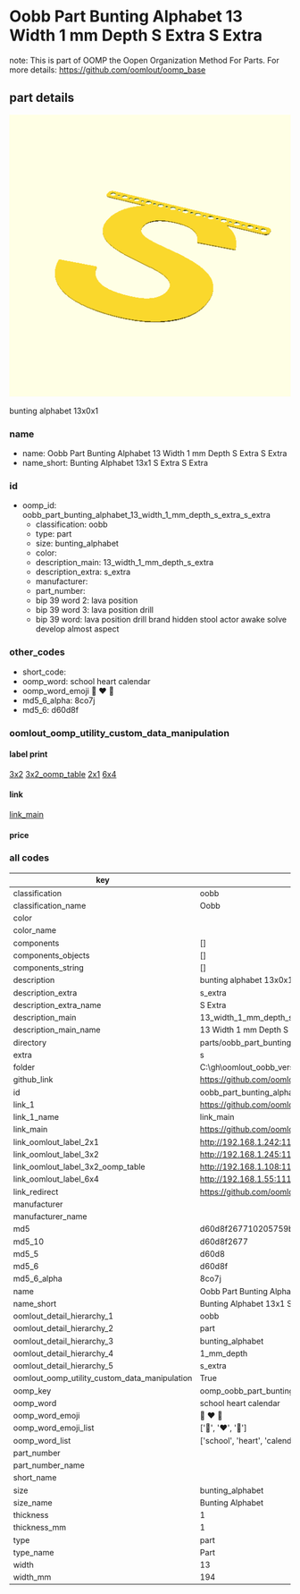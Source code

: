 # Oobb Part Bunting Alphabet 13 Width 1 mm Depth S Extra S Extra  

note: This is part of OOMP the Oopen Organization Method For Parts. For more details: https://github.com/oomlout/oomp_base

##  part details
  

[![](3dpr.png)](3dpr.png)

bunting alphabet 13x0x1



### name
* name: Oobb Part Bunting Alphabet 13 Width 1 mm Depth S Extra S Extra
* name_short: Bunting Alphabet 13x1 S Extra S Extra
### id
* oomp_id: oobb_part_bunting_alphabet_13_width_1_mm_depth_s_extra_s_extra
  * classification: oobb
  * type: part
  * size: bunting_alphabet
  * color: 
  * description_main: 13_width_1_mm_depth_s_extra
  * description_extra: s_extra
  * manufacturer: 
  * part_number: 
  * bip 39 word 2: lava position
  * bip 39 word 3: lava position drill
  * bip 39 word: lava position drill brand hidden stool actor awake solve develop almost aspect

### other_codes
* short_code: 
* oomp_word: school heart calendar
* oomp_word_emoji :school: :heart: :calendar:
* md5_6_alpha: 8co7j
* md5_6: d60d8f






### oomlout_oomp_utility_custom_data_manipulation
#### label print
[3x2](http://192.168.1.245:1112/?label=oomp%208co7j)
[3x2_oomp_table](http://192.168.1.108:1112/?label=oomp%208co7j)
[2x1](http://192.168.1.242:1112/?label=oomp%208co7j)
[6x4](http://192.168.1.55:1112/?label=oomp%208co7j)    

#### link

[link_main](https://github.com/oomlout/oomlout_oobb_version_4_generated_parts/tree/main/navigation_oomp/oobb/part/bunting_alphabet/13_width_1_mm_depth_s_extra/s_extra/part)                              

#### price







### all codes 
| key | value |  
| --- | --- |  
| classification | oobb |  
| classification_name | Oobb |  
| color |  |  
| color_name |  |  
| components | [] |  
| components_objects | [] |  
| components_string | [] |  
| description | bunting alphabet 13x0x1 |  
| description_extra | s_extra |  
| description_extra_name | S Extra |  
| description_main | 13_width_1_mm_depth_s_extra |  
| description_main_name | 13 Width 1 mm Depth S Extra |  
| directory | parts/oobb_part_bunting_alphabet_13_width_1_mm_depth_s_extra_s_extra |  
| extra | s |  
| folder | C:\gh\oomlout_oobb_version_4_generated_parts\parts\oobb_part_bunting_alphabet_13_width_1_mm_depth_s_extra_s_extra |  
| github_link | https://github.com/oomlout/oomlout_oomp_part_src/tree/main/parts/oobb_part_bunting_alphabet_13_width_1_mm_depth_s_extra_s_extra |  
| id | oobb_part_bunting_alphabet_13_width_1_mm_depth_s_extra_s_extra |  
| link_1 | https://github.com/oomlout/oomlout_oobb_version_4_generated_parts/tree/main/navigation_oomp/oobb/part/bunting_alphabet/13_width_1_mm_depth_s_extra/s_extra/part |  
| link_1_name | link_main |  
| link_main | https://github.com/oomlout/oomlout_oobb_version_4_generated_parts/tree/main/navigation_oomp/oobb/part/bunting_alphabet/13_width_1_mm_depth_s_extra/s_extra/part |  
| link_oomlout_label_2x1 | http://192.168.1.242:1112/?label=oomp%208co7j |  
| link_oomlout_label_3x2 | http://192.168.1.245:1112/?label=oomp%208co7j |  
| link_oomlout_label_3x2_oomp_table | http://192.168.1.108:1112/?label=oomp%208co7j |  
| link_oomlout_label_6x4 | http://192.168.1.55:1112/?label=oomp%208co7j |  
| link_redirect | https://github.com/oomlout/oomlout_oobb_version_4_generated_parts/tree/main/parts/oobb_bunting_alphabet_13_01_ex_s |  
| manufacturer |  |  
| manufacturer_name |  |  
| md5 | d60d8f267710205759b5b1b085ea1bee |  
| md5_10 | d60d8f2677 |  
| md5_5 | d60d8 |  
| md5_6 | d60d8f |  
| md5_6_alpha | 8co7j |  
| name | Oobb Part Bunting Alphabet 13 Width 1 mm Depth S Extra S Extra |  
| name_short | Bunting Alphabet 13x1 S Extra S Extra |  
| oomlout_detail_hierarchy_1 | oobb |  
| oomlout_detail_hierarchy_2 | part |  
| oomlout_detail_hierarchy_3 | bunting_alphabet |  
| oomlout_detail_hierarchy_4 | 1_mm_depth |  
| oomlout_detail_hierarchy_5 | s_extra |  
| oomlout_oomp_utility_custom_data_manipulation | True |  
| oomp_key | oomp_oobb_part_bunting_alphabet_13_width_1_mm_depth_s_extra_s_extra |  
| oomp_word | school heart calendar |  
| oomp_word_emoji | :school: :heart: :calendar: |  
| oomp_word_emoji_list | [':school:', ':heart:', ':calendar:'] |  
| oomp_word_list | ['school', 'heart', 'calendar'] |  
| part_number |  |  
| part_number_name |  |  
| short_name |  |  
| size | bunting_alphabet |  
| size_name | Bunting Alphabet |  
| thickness | 1 |  
| thickness_mm | 1 |  
| type | part |  
| type_name | Part |  
| width | 13 |  
| width_mm | 194 |  
